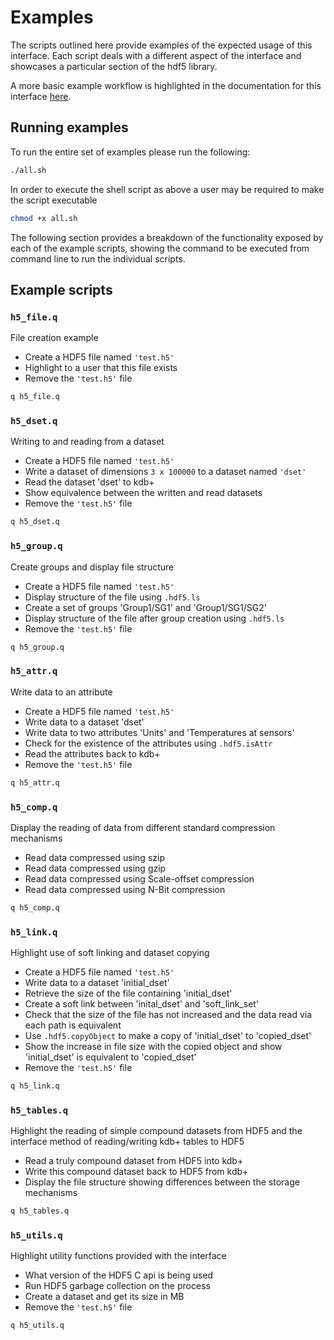 # Examples

The scripts outlined here provide examples of the expected usage of this interface. Each script deals with a different aspect of the interface and showcases a particular section of the hdf5 library.

A more basic example workflow is highlighted in the documentation for this interface [here](../docs/examples.md).

## Running examples

To run the entire set of examples please run the following:

```bash
./all.sh
```

In order to execute the shell script as above a user may be required to make the script executable

```bash
chmod +x all.sh
```

The following section provides a breakdown of the functionality exposed by each of the example scripts, showing the command to be executed from command line to run the individual scripts.

## Example scripts

### `h5_file.q`

File creation example

* Create a HDF5 file named `'test.h5'`
* Highlight to a user that this file exists
* Remove the `'test.h5'` file

```bash
q h5_file.q
```

### `h5_dset.q`

Writing to and reading from a dataset

* Create a HDF5 file named `'test.h5'` 
* Write a dataset of dimensions `3 x 100000` to a dataset named `'dset'`
* Read the dataset 'dset' to kdb+
* Show equivalence between the written and read datasets
* Remove the `'test.h5'` file

```bash
q h5_dset.q
```

### `h5_group.q`

Create groups and display file structure

* Create a HDF5 file named `'test.h5'` 
* Display structure of the file using `.hdf5.ls`
* Create a set of groups 'Group1/SG1' and 'Group1/SG1/SG2'
* Display structure of the file after group creation using `.hdf5.ls`
* Remove the `'test.h5'` file

```bash
q h5_group.q
```

### `h5_attr.q`

Write data to an attribute

* Create a HDF5 file named `'test.h5'`
* Write data to a dataset 'dset'
* Write data to two attributes 'Units' and 'Temperatures at sensors'
* Check for the existence of the attributes using `.hdf5.isAttr`
* Read the attributes back to kdb+
* Remove the `'test.h5'` file

```bash
q h5_attr.q
```

### `h5_comp.q`

Display the reading of data from different standard compression mechanisms

* Read data compressed using szip
* Read data compressed using gzip
* Read data compressed using Scale-offset compression
* Read data compressed using N-Bit compression

```bash
q h5_comp.q
```

### `h5_link.q`

Highlight use of soft linking and dataset copying

* Create a HDF5 file named `'test.h5'`
* Write data to a dataset 'initial_dset'
* Retrieve the size of the file containing 'initial_dset'
* Create a soft link between 'inital_dset' and 'soft_link_set'
* Check that the size of the file has not increased and the data read via each path is equivalent
* Use `.hdf5.copyObject` to make a copy of 'initial_dset' to 'copied_dset'
* Show the increase in file size with the copied object and show 'initial_dset' is equivalent to 'copied_dset'
* Remove the `'test.h5'` file

```bash
q h5_link.q
```

### `h5_tables.q`

Highlight the reading of simple compound datasets from HDF5 and the interface method of reading/writing kdb+ tables to HDF5

* Read a truly compound dataset from HDF5 into kdb+
* Write this compound dataset back to HDF5 from kdb+
* Display the file structure showing differences between the storage mechanisms

```bash
q h5_tables.q
```

### `h5_utils.q`

Highlight utility functions provided with the interface

* What version of the HDF5 C api is being used
* Run HDF5 garbage collection on the process
* Create a dataset and get its size in MB
* Remove the `'test.h5'` file

```bash
q h5_utils.q
```

